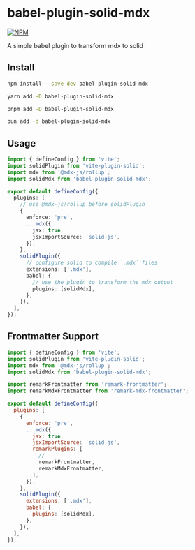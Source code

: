 # babel-plugin-solid-mdx

[![NPM](https://img.shields.io/npm/v/babel-plugin-solid-mdx.svg)](https://www.npmjs.com/package/babel-plugin-solid-mdx)

A simple babel plugin to transform mdx to solid

## Install

```bash
npm install --save-dev babel-plugin-solid-mdx
```

```bash
yarn add -D babel-plugin-solid-mdx
```

```bash
pnpm add -D babel-plugin-solid-mdx
```

```bash
bun add -d babel-plugin-solid-mdx
```

## Usage

```ts
import { defineConfig } from 'vite';
import solidPlugin from 'vite-plugin-solid';
import mdx from '@mdx-js/rollup';
import solidMdx from 'babel-plugin-solid-mdx';

export default defineConfig({
  plugins: [
    // use @mdx-js/rollup before solidPlugin
    {
      enforce: 'pre',
      ...mdx({
        jsx: true,
        jsxImportSource: 'solid-js',
      }),
    },
    solidPlugin({
      // configure solid to compile `.mdx` files
      extensions: ['.mdx'],
      babel: {
        // use the plugin to transform the mdx output
        plugins: [solidMdx],
      },
    }),
  ],
});
```

## Frontmatter Support

```js
import { defineConfig } from 'vite';
import solidPlugin from 'vite-plugin-solid';
import mdx from '@mdx-js/rollup';
import solidMdx from 'babel-plugin-solid-mdx';

import remarkFrontmatter from 'remark-frontmatter';
import remarkMdxFrontmatter from 'remark-mdx-frontmatter';

export default defineConfig({
  plugins: [
    {
      enforce: 'pre',
      ...mdx({
        jsx: true,
        jsxImportSource: 'solid-js',
        remarkPlugins: [
          //
          remarkFrontmatter,
          remarkMdxFrontmatter,
        ],
      }),
    },
    solidPlugin({
      extensions: ['.mdx'],
      babel: {
        plugins: [solidMdx],
      },
    }),
  ],
});
```
